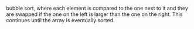 bubble sort, where each element is compared to the one next to it and they are swapped if the one on the left is larger than the one on the right. This continues until the array is eventually sorted.